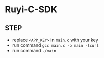 # Ruyi-C-SDK

## STEP
* replace `<APP_KEY>` in `main.c` with your key
* run command `gcc main.c -o main -lcurl`
* run command `./main`
